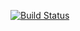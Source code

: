 [![Build Status](https://travis-ci.org/vctang/Project110.svg?branch=master)](https://travis-ci.org/vctang/Project110)
